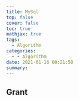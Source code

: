 ```yaml
---
title: MySql
top: false
cover: false
toc: true
mathjax: true
tags:
  - Algorithm
categories:
  - - Algorithm
date: 2021-01-16 00:21:50
summary:
---
```


## Grant
